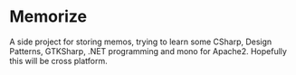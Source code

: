 Memorize
========

A side project for storing memos, trying to learn some CSharp, Design Patterns, GTKSharp, .NET programming and mono for Apache2. Hopefully this will be cross platform.
